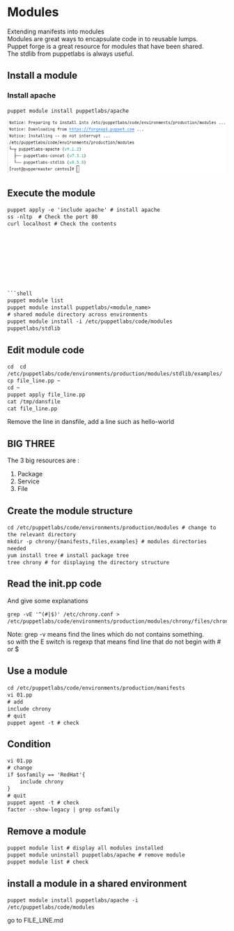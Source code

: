 # Modules 
Extending manifests into modules  
Modules are great ways to encapsulate code in to reusable lumps.  
Puppet forge is a great resource for modules that have been shared.  
The stdlib from puppetlabs is always useful. 

## Install a module 

###  Install apache
```shell
puppet module install puppetlabs/apache 
```

![Forge_apache](screenshot/forge_apache.png)

## Execute the module
```shell
puppet apply -e 'include apache' # install apache
ss -nltp  # Check the port 80
curl localhost # Check the contents









```shell
puppet module list
puppet module install puppetlabs/<module_name>
# shared module directory across environments
puppet module install -i /etc/puppetlabs/code/modules puppetlabs/stdlib

```

## Edit module code 
```shell
cd  cd /etc/puppetlabs/code/environments/production/modules/stdlib/examples/
cp file_line.pp ~
cd ~
puppet apply file_line.pp 
cat /tmp/dansfile
cat file_line.pp 
```
Remove the line in dansfile, add a line such as hello-world  

## BIG THREE
The 3 big resources are : 
1. Package
2. Service
3. File

## Create the module structure 
```shell
cd /etc/puppetlabs/code/environments/production/modules # change to the relevant directory
mkdir -p chrony/{manifests,files,examples} # modules directories needed
yum install tree # install package tree
tree chrony # for displaying the directory structure
```

## Read the init.pp code 
And give some explanations
```shell
grep -vE '^(#|$)' /etc/chrony.conf > /etc/puppetlabs/code/environments/production/modules/chrony/files/chrony.conf
```
Note: grep -v means find the lines which do not contains something.  
so with the E switch is regexp that means find line that do not begin with # or $  

## Use a module 
```shell
cd /etc/puppetlabs/code/environments/production/manifests
vi 01.pp
# add
include chrony
# quit
puppet agent -t # check 
```

## Condition 
```shell
vi 01.pp
# change
if $osfamily == 'RedHat'{
    include chrony
}
# quit
puppet agent -t # check
facter --show-legacy | grep osfamily
```

## Remove a module
```shell
puppet module list # display all modules installed
puppet module uninstall puppetlabs/apache # remove module
puppet module list # check 
```

## install a module in a shared environment 
```shell
puppet module install puppetlabs/apache -i /etc/puppetlabs/code/modules
```

go to FILE_LINE.md



